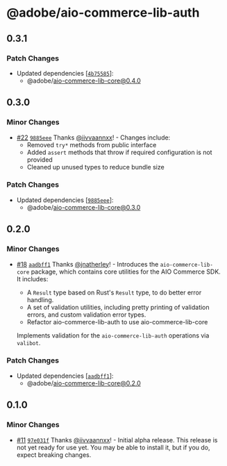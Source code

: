 # @adobe/aio-commerce-lib-auth

## 0.3.1

### Patch Changes

- Updated dependencies [[`4b75585`](https://github.com/adobe/aio-commerce-sdk/commit/4b75585c0d27bd472de3277be5ddaf6a977664de)]:
  - @adobe/aio-commerce-lib-core@0.4.0

## 0.3.0

### Minor Changes

- [#22](https://github.com/adobe/aio-commerce-sdk/pull/22) [`9885eee`](https://github.com/adobe/aio-commerce-sdk/commit/9885eee5849ba7939b2067d3357e677beced3774) Thanks [@iivvaannxx](https://github.com/iivvaannxx)! - Changes include:
  - Removed `try*` methods from public interface
  - Added `assert` methods that throw if required configuration is not provided
  - Cleaned up unused types to reduce bundle size

### Patch Changes

- Updated dependencies [[`9885eee`](https://github.com/adobe/aio-commerce-sdk/commit/9885eee5849ba7939b2067d3357e677beced3774)]:
  - @adobe/aio-commerce-lib-core@0.3.0

## 0.2.0

### Minor Changes

- [#18](https://github.com/adobe/aio-commerce-sdk/pull/18) [`aadbff1`](https://github.com/adobe/aio-commerce-sdk/commit/aadbff1acd08120f9d5cb8db4e3c849f552d8c79) Thanks [@jnatherley](https://github.com/jnatherley)! - Introduces the `aio-commerce-lib-core` package, which contains core utilities for the AIO Commerce SDK. It includes:
  - A `Result` type based on Rust's `Result` type, to do better error handling.
  - A set of validation utilities, including pretty printing of validation errors, and custom validation error types.
  - Refactor aio-commerce-lib-auth to use aio-commerce-lib-core

  Implements validation for the `aio-commerce-lib-auth` operations via `valibot`.

### Patch Changes

- Updated dependencies [[`aadbff1`](https://github.com/adobe/aio-commerce-sdk/commit/aadbff1acd08120f9d5cb8db4e3c849f552d8c79)]:
  - @adobe/aio-commerce-lib-core@0.2.0

## 0.1.0

### Minor Changes

- [#11](https://github.com/adobe/aio-commerce-sdk/pull/11) [`97e031f`](https://github.com/adobe/aio-commerce-sdk/commit/97e031ffc19d882293653c5bbbb0210a6d0199b2) Thanks [@iivvaannxx](https://github.com/iivvaannxx)! - Initial alpha release. This release is not yet ready for use yet. You may be able to install it, but if you do, expect breaking changes.
